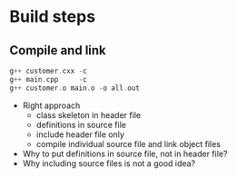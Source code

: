 # Build steps

## Compile and link

```cpp
g++ customer.cxx -c
g++ main.cpp     -c
g++ customer.o main.o -o all.out
```

* Right approach
  * class skeleton in header file 
  * definitions in source file
  * include header file only
  * compile individual source file and link object files
* Why to put definitions in source file, not in header file?
* Why including source files is not a good idea?

